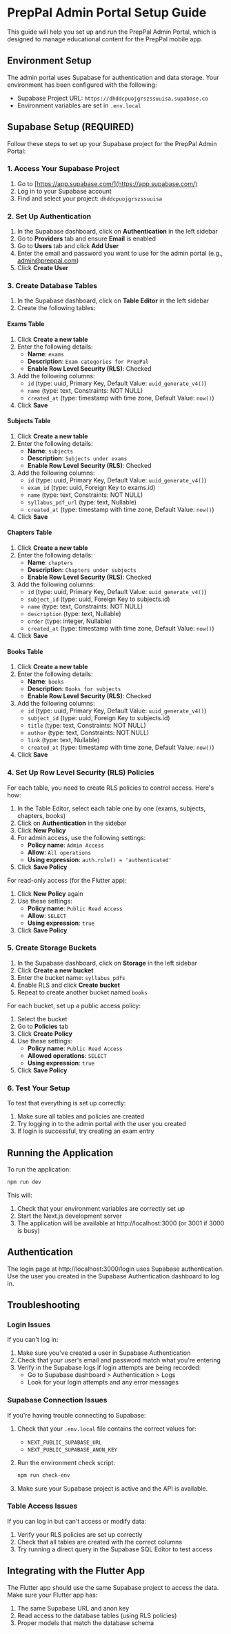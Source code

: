 # PrepPal Admin Portal Setup Guide

This guide will help you set up and run the PrepPal Admin Portal, which is designed to manage educational content for the PrepPal mobile app.

## Environment Setup

The admin portal uses Supabase for authentication and data storage. Your environment has been configured with the following:

- Supabase Project URL: `https://dhddcpuojgrszssuuisa.supabase.co`
- Environment variables are set in `.env.local`

## Supabase Setup (REQUIRED)

Follow these steps to set up your Supabase project for the PrepPal Admin Portal:

### 1. Access Your Supabase Project

1. Go to [https://app.supabase.com/](https://app.supabase.com/)
2. Log in to your Supabase account
3. Find and select your project: `dhddcpuojgrszssuuisa`

### 2. Set Up Authentication

1. In the Supabase dashboard, click on **Authentication** in the left sidebar
2. Go to **Providers** tab and ensure **Email** is enabled
3. Go to **Users** tab and click **Add User**
4. Enter the email and password you want to use for the admin portal (e.g., admin@preppal.com)
5. Click **Create User**

### 3. Create Database Tables

1. In the Supabase dashboard, click on **Table Editor** in the left sidebar
2. Create the following tables:

#### Exams Table

1. Click **Create a new table**
2. Enter the following details:
   - **Name**: `exams`
   - **Description**: `Exam categories for PrepPal`
   - **Enable Row Level Security (RLS)**: Checked
3. Add the following columns:
   - `id` (type: uuid, Primary Key, Default Value: `uuid_generate_v4()`)
   - `name` (type: text, Constraints: NOT NULL)
   - `created_at` (type: timestamp with time zone, Default Value: `now()`)
4. Click **Save**

#### Subjects Table

1. Click **Create a new table**
2. Enter the following details:
   - **Name**: `subjects`
   - **Description**: `Subjects under exams`
   - **Enable Row Level Security (RLS)**: Checked
3. Add the following columns:
   - `id` (type: uuid, Primary Key, Default Value: `uuid_generate_v4()`)
   - `exam_id` (type: uuid, Foreign Key to exams.id)
   - `name` (type: text, Constraints: NOT NULL)
   - `syllabus_pdf_url` (type: text, Nullable)
   - `created_at` (type: timestamp with time zone, Default Value: `now()`)
4. Click **Save**

#### Chapters Table

1. Click **Create a new table**
2. Enter the following details:
   - **Name**: `chapters`
   - **Description**: `Chapters under subjects`
   - **Enable Row Level Security (RLS)**: Checked
3. Add the following columns:
   - `id` (type: uuid, Primary Key, Default Value: `uuid_generate_v4()`)
   - `subject_id` (type: uuid, Foreign Key to subjects.id)
   - `name` (type: text, Constraints: NOT NULL)
   - `description` (type: text, Nullable)
   - `order` (type: integer, Nullable)
   - `created_at` (type: timestamp with time zone, Default Value: `now()`)
4. Click **Save**

#### Books Table

1. Click **Create a new table**
2. Enter the following details:
   - **Name**: `books`
   - **Description**: `Books for subjects`
   - **Enable Row Level Security (RLS)**: Checked
3. Add the following columns:
   - `id` (type: uuid, Primary Key, Default Value: `uuid_generate_v4()`)
   - `subject_id` (type: uuid, Foreign Key to subjects.id)
   - `title` (type: text, Constraints: NOT NULL)
   - `author` (type: text, Constraints: NOT NULL)
   - `link` (type: text, Nullable)
   - `created_at` (type: timestamp with time zone, Default Value: `now()`)
4. Click **Save**

### 4. Set Up Row Level Security (RLS) Policies

For each table, you need to create RLS policies to control access. Here's how:

1. In the Table Editor, select each table one by one (exams, subjects, chapters, books)
2. Click on **Authentication** in the sidebar
3. Click **New Policy**
4. For admin access, use the following settings:
   - **Policy name**: `Admin Access`
   - **Allow**: `All operations`
   - **Using expression**: `auth.role() = 'authenticated'`
5. Click **Save Policy**

For read-only access (for the Flutter app):
1. Click **New Policy** again
2. Use these settings:
   - **Policy name**: `Public Read Access`
   - **Allow**: `SELECT`
   - **Using expression**: `true`
3. Click **Save Policy**

### 5. Create Storage Buckets

1. In the Supabase dashboard, click on **Storage** in the left sidebar
2. Click **Create a new bucket**
3. Enter the bucket name: `syllabus_pdfs`
4. Enable RLS and click **Create bucket**
5. Repeat to create another bucket named `books`

For each bucket, set up a public access policy:
1. Select the bucket
2. Go to **Policies** tab
3. Click **Create Policy**
4. Use these settings:
   - **Policy name**: `Public Read Access`
   - **Allowed operations**: `SELECT`
   - **Using expression**: `true`
5. Click **Save Policy**

### 6. Test Your Setup

To test that everything is set up correctly:

1. Make sure all tables and policies are created
2. Try logging in to the admin portal with the user you created
3. If login is successful, try creating an exam entry

## Running the Application

To run the application:

```bash
npm run dev
```

This will:
1. Check that your environment variables are correctly set up
2. Start the Next.js development server
3. The application will be available at http://localhost:3000 (or 3001 if 3000 is busy)

## Authentication

The login page at http://localhost:3000/login uses Supabase authentication. Use the user you created in the Supabase Authentication dashboard to log in.

## Troubleshooting

### Login Issues

If you can't log in:

1. Make sure you've created a user in Supabase Authentication
2. Check that your user's email and password match what you're entering
3. Verify in the Supabase logs if login attempts are being recorded:
   - Go to Supabase dashboard > Authentication > Logs
   - Look for your login attempts and any error messages

### Supabase Connection Issues

If you're having trouble connecting to Supabase:

1. Check that your `.env.local` file contains the correct values for:
   - `NEXT_PUBLIC_SUPABASE_URL`
   - `NEXT_PUBLIC_SUPABASE_ANON_KEY`

2. Run the environment check script:
   ```bash
   npm run check-env
   ```

3. Make sure your Supabase project is active and the API is available.

### Table Access Issues

If you can log in but can't access or modify data:

1. Verify your RLS policies are set up correctly
2. Check that all tables are created with the correct columns
3. Try running a direct query in the Supabase SQL Editor to test access

## Integrating with the Flutter App

The Flutter app should use the same Supabase project to access the data. Make sure your Flutter app has:

1. The same Supabase URL and anon key
2. Read access to the database tables (using RLS policies)
3. Proper models that match the database schema 